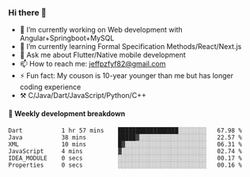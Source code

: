 ### Hi there 👋

- 🔭 I’m currently working on Web development with Angular+Springboot+MySQL
- 🌱 I’m currently learning Formal Specification Methods/React/Next.js
- 💬 Ask me about Flutter/Native mobile development
- 📫 How to reach me: jeffpzfyf82@gmail.com
- ⚡ Fun fact: My couson is 10-year younger than me but has longer coding experience
- ⚒️ C/Java/Dart/JavaScript/Python/C++


#### 📝 Weekly development breakdown

<!--START_SECTION:waka-->

```text
Dart           1 hr 57 mins    █████████████████░░░░░░░░   67.98 %
Java           38 mins         █████▓░░░░░░░░░░░░░░░░░░░   22.57 %
XML            10 mins         █▓░░░░░░░░░░░░░░░░░░░░░░░   06.31 %
JavaScript     4 mins          ▓░░░░░░░░░░░░░░░░░░░░░░░░   02.74 %
IDEA_MODULE    0 secs          ░░░░░░░░░░░░░░░░░░░░░░░░░   00.17 %
Properties     0 secs          ░░░░░░░░░░░░░░░░░░░░░░░░░   00.16 %
```

<!--END_SECTION:waka-->
